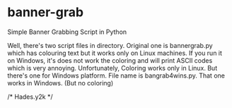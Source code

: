# banner-grab
Simple Banner Grabbing Script in Python

Well, there's two script files in directory. Original one is bannergrab.py which has colouring text but it works
only on Linux machines. If you run it on Windows, it's does not work the coloring and will print ASCII codes which is
very annoying.
Unfortunately, Coloring works only in Linux. But there's one for Windows platform. File name is bangrab4wins.py.
That one works in Windows. (But no coloring)

/* Hades.y2k */
